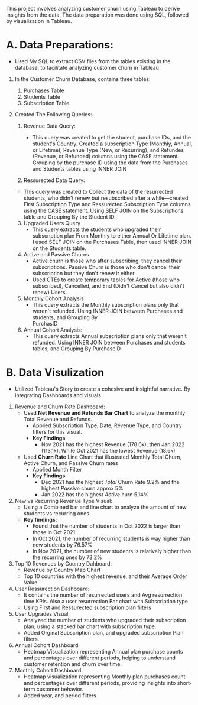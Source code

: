 This project involves analyzing customer churn using Tableau to derive insights from the data. The data preparation was done using SQL, followed by visualization in Tableau.
# A. Data Preparations:
  - Used My SQL to extract CSV files from the tables existing in the database, to facilitate analyzing customer churn in Tableau
  1. In the Customer Churn Database, contains three tables:
      1. Purchases Table
      2. Students Table
      3. Subscription Table
         
  2. Created The Following Queries:
      1. Revenue Data Query:
          
          - This query was created to get the student, purchase IDs, and the student's Country. Created a subscription Type (Monthly, Annual, or Lifetime), Revenue                Type (New, or Recurring), and Refundes (Revenue, or Refunded) columns  using the CASE statement. Grouping by the purchase ID using the data from the                 Purchases and Students tables using INNER JOIN
      2. Ressurected Data Query:      
        - This query was created to Collect the data of the resurrected students, who didn't renew but resubscribed after a while—created First Subscription Type and Ressurected Subscription Type columns using                  the CASE statement. Using SELF JOIN on the Subscriptions table and Grouping By the Student ID.
      3. Upgraded Users Query
          - This query extracts the students who upgraded their subscription plan From Monthly to either Annual Or Lifetime plan. I used SELF JOIN on the Purchases                 Table, then used INNER JOIN on the Students table.
      4. Active and Passive Churns
          - Active churn is those who after subscribing, they cancel their subscriptions. Passive Churn is those who don't cancel their subscription but they                       don't renew it either.
          - Used CTEs to create temporary tables for Active (those who subscribed), Cancelled, and End (Didn't Cancel but also didn't renew) Users.
      5. Monthly Cohort Analysis
          - This query extracts the Monthly subscription plans only that weren't refunded. Using INNER JOIN between Purchases and students, and Grouping By       
                 PurchasID
      6. Annual Cohort Analysis:
          - This query extracts Annual subscription plans only that weren't refunded. Using INNER JOIN between Purchases and students tables, and Grouping By
             PurchaseID 

# B. Data Visulization
  - Utilized Tableau's Story to create a cohesive and insightful narrative. By integrating Dashboards and visuals.
  1.  Revenue and Churn Rate Dashboard:
        - Used **Net Revenue and Refunds Bar Chart** to analyze the monthly Total Revenue and Refunds.
            - Applied Subscription Type, Date, Revenue Type, and Country filters for this visual.
            - **Key Findings**:
              - Nov 2021 has the highest Revenue (178.6k), then Jan 2022 (113.1k). While Oct 2021 has the lowest Revenue (18.6k)
        - Used **Churn Rate** Line Chart that illustrated Monthly Total Churn, Active Churn, and Passive Churn rates 
            - Applied Month Filter
            - **Key Findings**:
              - Dec 2021 has the highest *Total* Churn Rate 9.2% and the highest *Passive* churn approx 5% 
              - Jan 2022 has the highest *Active* hurn 5.14%
  2. New vs Recurring Revenue Type Visual:
        - Using a Combined bar and line chart to analyze the amount of new students vs recurring ones
        - **Key findings**:
          - Found that the number of students in Oct 2022 is larger than those in Oct 2021.
          - In Oct 2021, the number of recurring students is way higher than new students by 76.57%
          - In Nov 2021, the number of new students is relatively higher than the recurring ones by 73.2%
  3. Top 10 Revenues by Country Dahboard:
        - Revenue by Country Map Chart
        - Top 10 countries with the highest revenue, and their Average Order Value
  4. User Ressurection Dashboard:
        - It contains the number of resurrected users and Avg resurrection time KPIs. Also a user resurrection Bar chart with Subscription type
        - Using First and Ressurected subscription plan filters
  5. User Upgrades Visual:
        - Analyzed the number of students who upgraded their subscription plan, using a stacked bar chart with subscription type.
        - Added Orginal Subscription plan, and upgraded subscription Plan filters.
  6. Annual Cohort Dashboard
        - Heatmap Visualization representing Annual plan purchase counts and percentages over different periods, helping to understand customer retention and churn               over time.
  7. Monthly Cohort Dashboard:
        - Heatmap visualization representing Monthly plan purchases count and percentages over different periods, providing insights into short-term customer
              behavior.
        - Added year, and period filters
